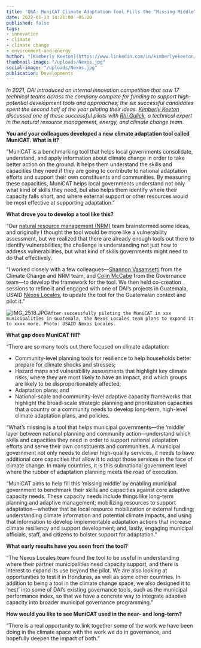 ```yaml
---
title: 'Q&A: MuniCAT Climate Adaptation Tool Fills the “Missing Middle”'
date: 2022-01-13 14:21:00 -05:00
published: false
tags:
- innovation
- climate
- climate change
- environment-and-energy
author: "[Kimberly Keeton](https://www.linkedin.com/in/kimberlyekeeton/)"
thumbnail-image: "/uploads/Nexos.jpg"
social-image: "/uploads/Nexos.jpg"
publication: Developments
---
```


*In 2021, DAI introduced an internal innovation competition that saw 17 technical teams across the company compete for funding to support high-potential development tools and approaches; the six successful candidates spent the second half of the year piloting their ideas. [Kimberly Keeton](https://www.linkedin.com/in/kimberlyekeeton/) discussed one of these successful pilots with [Rhi Gulick](https://www.dai.com/who-we-are/our-team/rhiannon-gulick), a technical expert in the natural resource management, energy, and climate change team.* 


 



**You and your colleagues developed a new climate adaptation tool called MuniCAT. What is it?** 

“MuniCAT is a benchmarking tool that helps local governments consolidate, understand, and apply information about climate change in order to take better action on the ground. It helps them understand the skills and capacities they need if they are going to contribute to national adaptation efforts and support their own constituents and communities. By measuring these capacities, MuniCAT helps local governments understand not only what kind of skills they need, but also helps them identify where their capacity falls short, and where external support or other resources would be most effective at supporting adaptation.” 

**What drove you to develop a tool like this?**  

“Our [natural resource management (NRM)](https://www.dai.com/our-work/solutions/environment-solutions/natural-resource-management) team brainstormed some ideas, and originally I thought the tool would be more like a vulnerability assessment, but we realized that there are already enough tools out there to identify vulnerabilities; the challenge is understanding not just how to address vulnerabilities, but what kind of skills governments might need to do that effectively. 

“I worked closely with a few colleagues—[Shannon Vasamsetti](https://www.dai.com/who-we-are/our-team/shannon-Vasamsetti) from the Climate Change and NRM team, and [Colin McCabe](https://www.dai.com/who-we-are/our-team/colin-mccabe) from the Governance team—to develop the framework for the tool. We then held co-creation sessions to refine it and engaged with one of DAI’s projects in Guatemala, USAID [Nexos Locales](https://www.dai.com/our-work/projects/guatemala-nexos-locales), to update the tool for the Guatemalan context and pilot it.”

![IMG_2518.JPG](/uploads/IMG_2518.JPG)`After successfully piloting the MuniCAT in xxx municipalities in Guatemala, the Nexos Locales team plans to expand it to xxxx more. Photo: USAID Nexos Locales.`

**What gap does MuniCAT fill?**  

“There are so many tools out there focused on climate adaptation: 

* Community-level planning tools for resilience to help households better prepare for climate shocks and stresses;  
* Hazard maps and vulnerability assessments that highlight key climate risks, where they are most likely to have an impact, and which groups are likely to be disproportionately affected;  
* Adaptation plans; and 
* National-scale and community-level adaptive capacity frameworks that highlight the broad-scale strategic planning and prioritization capacities that a country or a community needs to develop long-term, high-level climate adaptation plans, and policies.  
 
“What’s missing is a tool that helps municipal governments—the ‘middle’ layer between national planning and community action—understand which skills and capacities they need in order to support national adaptation efforts and serve their own constituents and communities. A municipal government not only needs to deliver high-quality services, it needs to have additional core capacities that allow it to adapt those services in the face of climate change. In many countries, it is this subnational government level where the rubber of adaptation planning meets the road of execution. 

“MuniCAT aims to help fill this ‘missing middle’ by enabling municipal government to benchmark their skills and capacities against core adaptive capacity needs. These capacity needs include things like long-term planning and adaptive management; mobilizing resources to support adaptation—whether that be local resource mobilization or external funding; understanding climate information and potential climate impacts, and using that information to develop implementable adaptation actions that increase climate resiliency and support development; and, lastly, engaging municipal officials, staff, and citizens to bolster support for adaptation.” 

**What early results have you seen from the tool?**  

“The Nexos Locales team found the tool to be useful in understanding where their partner municipalities need capacity support, and there is interest to expand its use beyond the pilot. We are also looking at opportunities to test it in Honduras, as well as some other countries. In addition to being a tool in the climate change space, we also designed it to ‘nest’ into some of DAI’s existing governance tools, such as the municipal performance index, so that we have a concrete way to integrate adaptive capacity into broader municipal governance programming.” 

**How would you like to see MuniCAT used in the near- and long-term?**

“There is a real opportunity to link together some of the work we have been doing in the climate space with the work we do in governance, and hopefully deepen the impact of both.” 